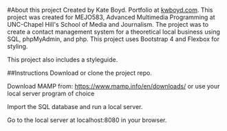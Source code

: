 #About this project
Created by Kate Boyd.
Portfolio at [kwboyd.com](http://kwboyd.com).
This project was created for MEJO583, Advanced Multimedia Programming at UNC-Chapel Hill's School of Media and Journalism. The project was to create a contact management system for a theoretical local business using SQL, phpMyAdmin, and php. This project uses Bootstrap 4 and Flexbox for styling.

This project also includes a styleguide.

##Instructions
Download or clone the project repo.

Download MAMP from: https://www.mamp.info/en/downloads/ or use your local server program of choice

Import the SQL database and run a local server.

Go to the local server at localhost:8080 in your browser.
